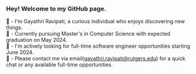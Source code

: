 ### Hey! Welcome to my GitHub page.

👋 - I'm Gayathri Ravipati, a curious individual who enjoys discovering new things.  
🔭 - Currently pursuing Master's in Computer Science with expected graduation on May 2024.  
👀 - I'm actively looking for full-time software engineer opportunities starting June 2024.     
💬 - Please contact me via email([gayathri.ravipati@rutgers.edu](gayathri.ravipati@rutgers.edu)) for a quick chat or any available full-time opportunities.  
<!--
**gayathriravipati/gayathriravipati** is a ✨ _special_ ✨ repository because its `README.md` (this file) appears on your GitHub profile.

Here are some ideas to get you started:

- 🔭 I’m currently working on ...
- 🌱 I’m currently learning ...
- 👯 I’m looking to collaborate on ...
- 🤔 I’m looking for help with ...
- 💬 Ask me about ...
- 📫 How to reach me: ...
- 😄 Pronouns: ...
- ⚡ Fun fact: ...
-->
